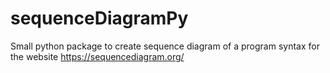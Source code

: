 # sequenceDiagramPy
Small python package to create sequence diagram of a program syntax for the website https://sequencediagram.org/
